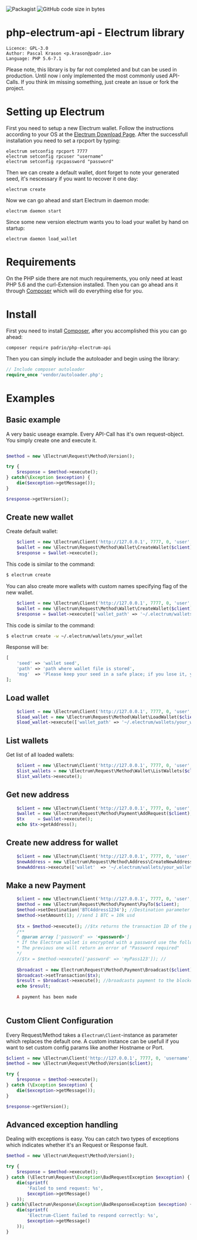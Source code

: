 ![Packagist](https://img.shields.io/packagist/dt/padrio/php-electrum-api.svg?color=%234c1)
![GitHub code size in bytes](https://img.shields.io/github/languages/code-size/padrio/php-electrum-api.svg?color=%234c1)

# php-electrum-api - Electrum library
```
Licence: GPL-3.0
Author: Pascal Krason <p.krason@padr.io>
Language: PHP 5.6-7.1
```
Please note, this library is by far not completed and but can be used in production. Until now i only implemented the most commonly used API-Calls. If you think im missing something, just create an issue or fork the project.

# Setting up Electrum
First you need to setup a new Electrum wallet. Follow the instructions according to your OS at the [Electrum Download Page](https://electrum.org/#download). After the successfull installation you need to set a rpcport by typing:
```
electrum setconfig rpcport 7777
electrum setconfig rpcuser "username"
electrum setconfig rpcpassword "password"
```
Then we can create a default wallet, dont forget to note your generated seed, it's nescessary if you want to recover it one day:
```
electrum create
```
Now we can go ahead and start Electrum in daemon mode:
```
electrum daemon start
```
Since some new version electrum wants you to load your wallet by hand on startup:
```
electrum daemon load_wallet
```

# Requirements
On the PHP side there are not much requirements, you only need at least PHP 5.6 and the curl-Extension installed. Then you can go ahead ans it through [Composer](http://getcomposer.org) which will do everything else for you.

# Install
First you need to install [Composer](https://getcomposer.org/doc/00-intro.md), after you accomplished this you can go ahead:
```
composer require padrio/php-electrum-api
```
Then you can simply include the autoloader and begin using the library:
```php
// Include composer autoloader
require_once 'vendor/autoloader.php';
```

# Examples

## Basic example
A very basic useage example. Every API-Call has it's own request-object. You simply create one and execute it.
```php

$method = new \Electrum\Request\Method\Version();

try {
    $response = $method->execute();
} catch(\Exception $exception) {
    die($exception->getMessage());
}

$response->getVersion();
```

## Create new wallet

Create default wallet:
```php
    $client = new \Electrum\Client('http://127.0.0.1', 7777, 0, 'user', 'password');
    $wallet = new \Electrum\Request\Method\Wallet\CreateWallet($client);
    $response = $wallet->execute();
```

This code is similar to the command:
```bash
$ electrum create
```

You can also create more wallets with custom names specifying flag of the new wallet. 
```php
    $client = new \Electrum\Client('http://127.0.0.1', 7777, 0, 'user', 'password');
    $wallet = new \Electrum\Request\Method\Wallet\CreateWallet($client);
    $response = $wallet->execute(['wallet_path' => '~/.electrum/wallets/your_wallet']);
```

This code is similar to the command:
```bash
$ electrum create -w ~/.electrum/wallets/your_wallet
```

Response will be:
```php
[
    'seed' => 'wallet seed',
    'path' => 'path where wallet file is stored',
    'msg'  => 'Please keep your seed in a safe place; if you lose it, you will not be able to restore your wallet.',
];
```

## Load wallet

```php
    $client = new \Electrum\Client('http://127.0.0.1', 7777, 0, 'user', 'password');
    $load_wallet = new \Electrum\Request\Method\Wallet\LoadWallet($client);
    $load_wallet->execute(['wallet_path' => '~/.electrum/wallets/your_wallet']);
````

## List wallets

Get list of all loaded wallets:
```php
    $client = new \Electrum\Client('http://127.0.0.1', 7777, 0, 'user', 'password');
    $list_wallets = new \Electrum\Request\Method\Wallet\ListWallets($client);
    $list_wallets->execute();
```

## Get new address
```php
    $client = new \Electrum\Client('http://127.0.0.1', 7777, 0, 'user', 'password');
    $wallet = new \Electrum\Request\Method\Payment\AddRequest($client);
    $tx     = $wallet->execute();
    echo $tx->getAddress();
```

## Create new address for wallet

```php
    $client = new \Electrum\Client('http://127.0.0.1', 7777, 0, 'user', 'password');
    $newAddress = new \Electrum\Request\Method\Address\CreateNewAddress($client);
    $newAddress->execute(['wallet'  => '~/.electrum/wallets/your_wallet']);
```


## Make a new Payment
```php
    $client = new \Electrum\Client('http://127.0.0.1', 7777, 0, 'user', 'password');
    $method = new \Electrum\Request\Method\Payment\PayTo($client);
    $method->setDestination('BTC4ddress1234'); //Destination parameter is the address where we'll send the btc
    $method->setAmount(1); //send 1 BTC = 10k usd
    
    $tx = $method->execute(); //$tx returns the transaction ID of the payment, this is still not sent to the blockchain
    /**
    * @param array ['password' => '<password>']
    * If the Electrum wallet is encrypted with a password use the following execute method instead
    * The previous one will return an error of "Password required"
    */
    //$tx = $method->execute(['password' => 'myPass123']); //
    
    $broadcast = new Electrum\Request\Method\Payment\Broadcast($client);
    $broadcast->setTransaction($tx);
    $result = $broadcast->execute(); //broadcasts payment to the blockchain
    echo $result;
    
    A payment has been made
    
```

## Custom Client Configuration
Every Request/Method takes a `Electrum\Client`-instance as parameter which replaces the default one. A custom instance can be usefull if you want to set custom config params like another Hostname or Port.
```php
$client = new \Electrum\Client('http://127.0.0.1', 7777, 0, 'username', 'password');
$method = new \Electrum\Request\Method\Version($client);

try {
    $response = $method->execute();
} catch (\Exception $exception) {
    die($exception->getMessage());
}

$response->getVersion();
```

## Advanced exception handling
Dealing with exceptions is easy. You can catch two types of exceptions which indicates whether it's an Request or Response fault.
```php
$method = new \Electrum\Request\Method\Version();

try {
    $response = $method->execute();
} catch (\Electrum\Request\Exception\BadRequestException $exception) {
    die(sprintf(
        'Failed to send request: %s',
        $exception->getMessage()
    ));
} catch(\Electrum\Response\Exception\BadResponseException $exception) {
    die(sprintf(
        'Electrum-Client failed to respond correctly: %s',
        $exception->getMessage()
    ));
}
```
